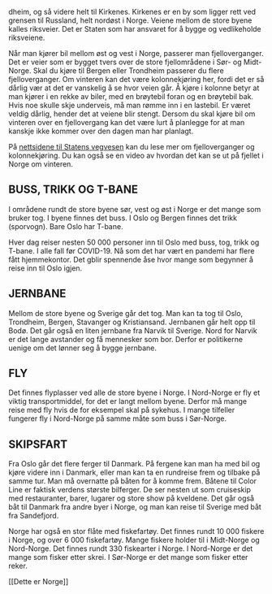 dheim, og så videre helt til Kirkenes. Kirkenes er en by som ligger rett ved grensen til Russland, helt nordøst i Norge. Veiene mellom de store byene kalles riksveier. Det er Staten som har ansvaret for å bygge og vedlikeholde riksveiene.

Når man kjører bil mellom øst og vest i Norge, passerer man fjelloverganger. Det er veier som er bygget tvers over de store fjellområdene i Sør- og Midt-Norge. Skal du kjøre til Bergen eller Trondheim passerer du flere fjelloverganger. Om vinteren kan det være kolonnekjøring her, fordi det er så dårlig vær at det er vanskelig å se hvor veien går. Å kjøre i kolonne betyr at man kjører i en rekke av biler, med en brøytebil foran og en brøytebil bak. Hvis noe skulle skje underveis, må man rømme inn i en lastebil. Er været veldig dårlig, hender det at veiene blir stengt. Dersom du skal kjøre bil om vinteren over en fjellovergang kan det være lurt å planlegge for at man kanskje ikke kommer over den dagen man har planlagt.

På [nettsidene til Statens vegvesen](https://www.vegvesen.no/trafikkinformasjon/langs-veien/drift-og-vedlikehold-av-vei/fjelloverganger/) kan du lese mer om fjelloverganger og kolonnekjøring. Du kan også se en video av hvordan det kan se ut på fjellet i Norge om vinteren.

## BUSS, TRIKK OG T-BANE

I områdene rundt de store byene sør, vest og øst i Norge er det mange som bruker tog. I byene finnes det buss. I Oslo og Bergen finnes det trikk (sporvogn). Bare Oslo har T-bane. 

Hver dag reiser nesten 50 000 personer inn til Oslo med buss, tog, trikk og T-bane. I alle fall før COVID-19. Nå som det har vært en pandemi har flere fått hjemmekontor. Det gblir spennende åse hvor mange som begynner å reise inn til Oslo igjen. 

## JERNBANE

Mellom de store byene og Sverige går det tog. Man kan ta tog til Oslo, Trondheim, Bergen, Stavanger og Kristiansand. Jernbanen går helt opp til Bodø. Det går også en liten jernbane fra Narvik til Sverige. Nord for Narvik er det lange avstander og få mennesker som bor. Derfor er politikerne uenige om det lønner seg å bygge jernbane. 

## FLY

Det finnes flyplasser ved alle de store byene i Norge. I Nord-Norge er fly et viktig transportmiddel, for det er langt mellom byene. Derfor må mange reise med fly hvis de for eksempel skal på sykehus. I mange tilfeller fungerer fly i Nord-Norge på samme måte som buss i Sør-Norge. 

## SKIPSFART

Fra Oslo går det flere ferger til Danmark. På fergene kan man ha med bil og kjøre videre inn i Danmark, eller man kan ta en rundreise frem og tilbake på samme tur. Man må overnatte på båten for å komme frem. Båtene til Color Line er faktisk verdens største bilferger. De ser nesten ut som cruiseskip med restauranter, barer, lugarer og store show på kveldene. Det går også båt til Danmark fra andre byer i Norge, og man kan reise til Sverige med båt fra Sandefjord. 

Norge har også en stor flåte med fiskefartøy. Det finnes rundt 10 000 fiskere i Norge, og over 6 000 fiskefartøy. Mange fiskere holder til i Midt-Norge og Nord-Norge. Det finnes rundt 330 fiskearter i Norge. I Nord-Norge er det mange som fisker etter skrei. I Sør-Norge er det mange som fisker etter reker.

[[Dette er Norge]]